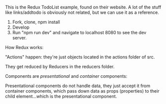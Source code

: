 This is the Redux TodoList example, found on their website. A lot of the stuff like links/addtodo is obviously not related, but we can use it as a reference. 

1. Fork, clone, npm install
2. Develop
3. Run "npm run dev" and navigate to localhost 8080 to see the dev server.

How Redux works: 

"Actions" happen: they're just objects located in the actions folder of src.

They get reduced by Reducers in the reducers folder.

Components are *presentational* and *container* components:

Presentational components do not handle data, they just accept it from container components, which 
pass down data as props (properties) to their child element...which is the presentational component. 

